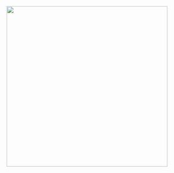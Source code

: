 <p align="center">
  <a href="#"><img width="420" src="https://giphy.com/gifs/serial-experiments-lain-PZrjGkr334fXa"></a>
<p>
